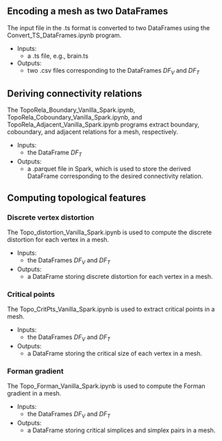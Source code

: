 ## Encoding a mesh as two DataFrames

The input file in the .ts format is converted to two DataFrames using the Convert_TS_DataFrames.ipynb program.
* Inputs:
  - a .ts file, e.g., brain.ts
* Outputs:
  - two .csv files corresponding to the DataFrames $DF_V$ and $DF_T$


## Deriving connectivity relations
The TopoRela_Boundary_Vanilla_Spark.ipynb, TopoRela_Coboundary_Vanilla_Spark.ipynb, and TopoRela_Adjacent_Vanilla_Spark.ipynb programs extract boundary, coboundary, and adjacent relations for a mesh, respectively.
* Inputs:
  - the DataFrame $DF_T$
* Outputs:
  - a .parquet file in Spark, which is used to store the derived DataFrame corresponding to the desired connectivity relation.

## Computing topological features
### Discrete vertex distortion
The Topo_distortion_Vanilla_Spark.ipynb is used to compute the discrete distortion for each vertex in a mesh.
* Inputs:
  - the DataFrames $DF_V$ and $DF_T$
* Outputs:
  - a DataFrame storing discrete distortion for each vertex in a mesh.
 
### Critical points
The Topo_CritPts_Vanilla_Spark.ipynb is used to extract critical points in a mesh.
* Inputs:
  - the DataFrames $DF_V$ and $DF_T$
* Outputs:
  - a DataFrame storing the critical size of each vertex in a mesh.
 
### Forman gradient
The Topo_Forman_Vanilla_Spark.ipynb is used to compute the Forman gradient in a mesh.
* Inputs:
  - the DataFrames $DF_V$ and $DF_T$
* Outputs:
  - a DataFrame storing critical simplices and simplex pairs in a mesh.
